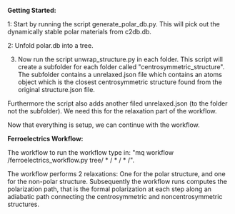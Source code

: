 **Getting Started:**

1: Start by running the script generate_polar_db.py. This will pick out the dynamically stable polar materials from c2db.db.

2: Unfold polar.db into a tree. 

3. Now run the script unwrap_structure.py in each folder. This script will create a subfolder for each folder called "centrosymmetric_structure". The subfolder contains a unrelaxed.json file which contains an atoms object which is the closest centrosymmetric structure found from the original structure.json file. 

Furthermore the script also adds another filed unrelaxed.json (to the folder not the subfolder). We need this for the relaxation part of the workflow.

Now that everything is setup, we can continue with the workflow.

**Ferroelectrics Workflow:**

The workflow to run the workflow type in: 
"mq workflow <PathTobilayerworkflow Repo>/ferroelectrics_workflow.py tree/ * / * / * /".

The workflow performs 2 relaxations: One for the polar structure, and one for the non-polar structure. Subsequently the workflow runs computes the polarization path, that is the formal polarization at each step along an adiabatic path connecting the centrosymmetric and noncentrosymmetric structures.  

